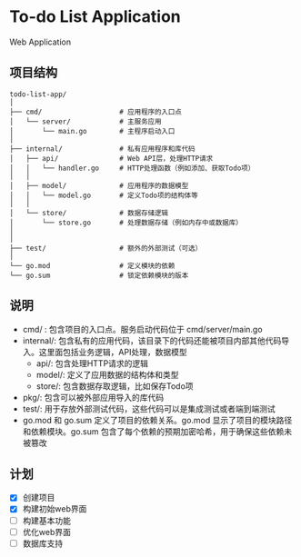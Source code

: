 # To-do List Application

Web Application

## 项目结构
```
todo-list-app/
│
├── cmd/                   # 应用程序的入口点
│   └── server/            # 主服务应用
│       └── main.go        # 主程序启动入口
│
├── internal/              # 私有应用程序和库代码
│   ├── api/               # Web API层，处理HTTP请求
│   │   └── handler.go     # HTTP处理函数（例如添加、获取Todo项）
│   │
│   ├── model/             # 应用程序的数据模型
│   │   └── model.go       # 定义Todo项的结构体等
│   │
│   └── store/             # 数据存储逻辑
│       └── store.go       # 处理数据存储（例如内存中或数据库）
│
│
├── test/                  # 额外的外部测试（可选）
│
└── go.mod                 # 定义模块的依赖
└── go.sum                 # 锁定依赖模块的版本

```

## 说明

- cmd/ : 包含项目的入口点。服务启动代码位于 cmd/server/main.go
- internal/: 包含私有的应用代码，该目录下的代码还能被项目内部其他代码导入。这里面包括业务逻辑，API处理，数据模型
	- api/: 包含处理HTTP请求的逻辑
	-  model/: 定义了应用数据的结构体和类型 	
	-  store/: 包含数据存取逻辑，比如保存Todo项
- pkg/: 包含可以被外部应用导入的库代码
- test/: 用于存放外部测试代码，这些代码可以是集成测试或者端到端测试
- go.mod 和 go.sum 定义了项目的依赖关系。go.mod 显示了项目的模块路径和依赖模块。go.sum 包含了每个依赖的预期加密哈希，用于确保这些依赖未被篡改
 
## 计划
-  [x] 创建项目
-  [x] 构建初始web界面
-  [ ] 构建基本功能
-  [ ] 优化web界面
-  [ ] 数据库支持 
